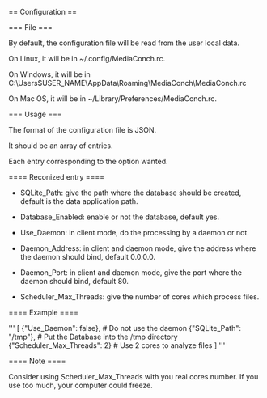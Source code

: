 == Configuration ==

=== File ===

By default, the configuration file will be read from the user local data.

On Linux, it will be in ~/.config/MediaConch.rc.

On Windows, it will be in C:\Users\$USER_NAME\AppData\Roaming\MediaConch\MediaConch.rc

On Mac OS, it will be in ~/Library/Preferences/MediaConch.rc.

=== Usage ===

The format of the configuration file is JSON.

It should be an array of entries.

Each entry corresponding to the option wanted.

==== Reconized entry ====

* SQLite_Path: give the path where the database should be created, default is the data application path.

* Database_Enabled: enable or not the database, default yes.

* Use_Daemon: in client mode, do the processing by a daemon or not.

* Daemon_Address: in client and daemon mode, give the address where the daemon should bind, default 0.0.0.0.

* Daemon_Port: in client and daemon mode, give the port where the daemon should bind, default 80.

* Scheduler_Max_Threads: give the number of cores which process files.


==== Example ====

'''
[
    {"Use_Daemon": false}, # Do not use the daemon
    {"SQLite_Path": "/tmp"}, # Put the Database into the /tmp directory
    {"Scheduler_Max_Threads": 2} # Use 2 cores to analyze files
]
'''

==== Note ====

Consider using Scheduler_Max_Threads with you real cores number. If you use too much, your computer could freeze.